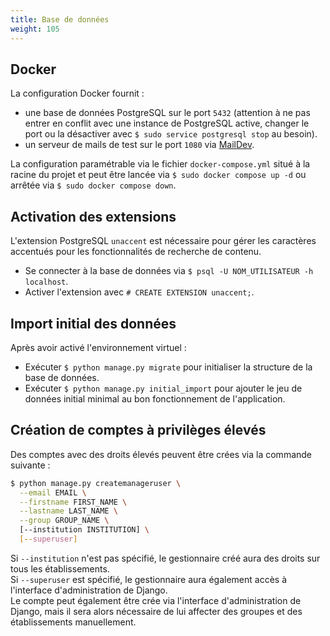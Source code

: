 ```yaml
---
title: Base de données
weight: 105
---
```


## Docker

La configuration Docker fournit :
- une base de données PostgreSQL sur le port `5432` (attention à ne pas entrer en conflit avec une instance de PostgreSQL active, changer le port ou la désactiver avec `$ sudo service postgresql stop` au besoin).
- un serveur de mails de test sur le port `1080` via [MailDev](https://maildev.github.io/maildev/).

La configuration paramétrable via le fichier `docker-compose.yml` situé à la racine du projet et peut être lancée via `$ sudo docker compose up -d` ou arrêtée via `$ sudo docker compose down`.

## Activation des extensions

L'extension PostgreSQL `unaccent` est nécessaire pour gérer les caractères accentués pour les fonctionnalités de recherche de contenu.
- Se connecter à la base de données via `$ psql -U NOM_UTILISATEUR -h localhost`.
- Activer l'extension avec `# CREATE EXTENSION unaccent;`.

## Import initial des données

Après avoir activé l'environnement virtuel :
- Exécuter `$ python manage.py migrate` pour initialiser la structure de la base de données.
- Exécuter `$ python manage.py initial_import` pour ajouter le jeu de données initial minimal au bon fonctionnement de l'application.

## Création de comptes à privilèges élevés

Des comptes avec des droits élevés peuvent être crées via la commande suivante :  
```sh
$ python manage.py createmanageruser \
  --email EMAIL \
  --firstname FIRST_NAME \
  --lastname LAST_NAME \
  --group GROUP_NAME \
  [--institution INSTITUTION] \
  [--superuser]
``` 
Si `--institution` n'est pas spécifié, le gestionnaire créé aura des droits sur tous les établissements.  
Si `--superuser` est spécifié, le gestionnaire aura également accès à l'interface d'administration de Django.  
Le compte peut également être crée via l'interface d'administration de Django, mais il sera alors nécessaire de lui affecter des groupes et des établissements manuellement.
